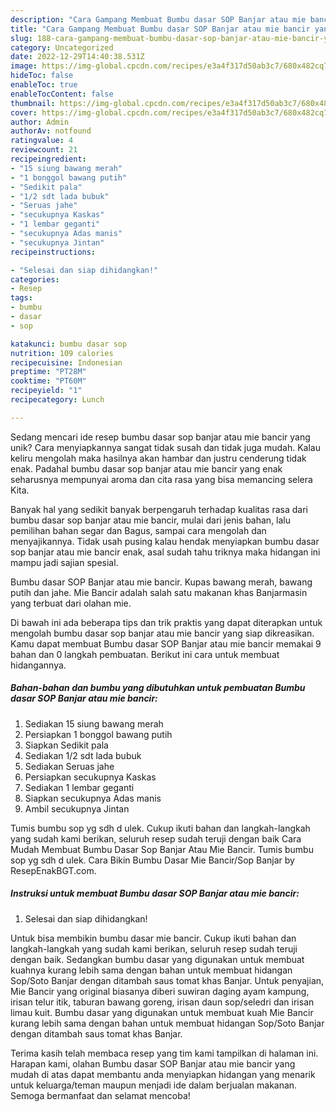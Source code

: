 ```yaml
---
description: "Cara Gampang Membuat Bumbu dasar SOP Banjar atau mie bancir yang Lezat Sekali"
title: "Cara Gampang Membuat Bumbu dasar SOP Banjar atau mie bancir yang Lezat Sekali"
slug: 188-cara-gampang-membuat-bumbu-dasar-sop-banjar-atau-mie-bancir-yang-lezat-sekali
category: Uncategorized
date: 2022-12-29T14:40:38.531Z
image: https://img-global.cpcdn.com/recipes/e3a4f317d50ab3c7/680x482cq70/bumbu-dasar-sop-banjar-atau-mie-bancir-foto-resep-utama.jpg
hideToc: false
enableToc: true
enableTocContent: false
thumbnail: https://img-global.cpcdn.com/recipes/e3a4f317d50ab3c7/680x482cq70/bumbu-dasar-sop-banjar-atau-mie-bancir-foto-resep-utama.jpg
cover: https://img-global.cpcdn.com/recipes/e3a4f317d50ab3c7/680x482cq70/bumbu-dasar-sop-banjar-atau-mie-bancir-foto-resep-utama.jpg
author: Admin
authorAv: notfound
ratingvalue: 4
reviewcount: 21
recipeingredient:
- "15 siung bawang merah"
- "1 bonggol bawang putih"
- "Sedikit pala"
- "1/2 sdt lada bubuk"
- "Seruas jahe"
- "secukupnya Kaskas"
- "1 lembar geganti"
- "secukupnya Adas manis"
- "secukupnya Jintan"
recipeinstructions:

- "Selesai dan siap dihidangkan!"
categories:
- Resep
tags:
- bumbu
- dasar
- sop

katakunci: bumbu dasar sop 
nutrition: 109 calories
recipecuisine: Indonesian
preptime: "PT28M"
cooktime: "PT60M"
recipeyield: "1"
recipecategory: Lunch

---
```





Sedang mencari ide resep bumbu dasar sop banjar atau mie bancir yang unik? Cara menyiapkannya sangat tidak susah dan tidak juga mudah. Kalau keliru mengolah maka hasilnya akan hambar dan justru cenderung tidak enak. Padahal bumbu dasar sop banjar atau mie bancir yang enak seharusnya mempunyai aroma dan cita rasa yang bisa memancing selera Kita.





Banyak hal yang sedikit banyak berpengaruh terhadap kualitas rasa dari bumbu dasar sop banjar atau mie bancir, mulai dari jenis bahan, lalu pemilihan bahan segar dan Bagus, sampai cara mengolah dan menyajikannya. Tidak usah pusing kalau hendak menyiapkan bumbu dasar sop banjar atau mie bancir enak,      asal sudah tahu triknya maka hidangan ini mampu jadi sajian spesial.














Bumbu dasar SOP Banjar atau mie bancir. Kupas bawang merah, bawang putih dan jahe. Mie Bancir adalah salah satu makanan khas Banjarmasin yang terbuat dari olahan mie.






Di bawah ini ada beberapa tips dan trik praktis yang dapat diterapkan untuk mengolah bumbu dasar sop banjar atau mie bancir yang siap dikreasikan. Kamu dapat membuat Bumbu dasar SOP Banjar atau mie bancir memakai 9 bahan dan 0 langkah pembuatan. Berikut ini cara untuk membuat hidangannya.

<!--inarticleads1-->

##### Bahan-bahan dan bumbu yang dibutuhkan untuk pembuatan Bumbu dasar SOP Banjar atau mie bancir:

1. Sediakan 15 siung bawang merah
1. Persiapkan 1 bonggol bawang putih
1. Siapkan Sedikit pala
1. Sediakan 1/2 sdt lada bubuk
1. Sediakan Seruas jahe
1. Persiapkan secukupnya Kaskas
1. Sediakan 1 lembar geganti
1. Siapkan secukupnya Adas manis
1. Ambil secukupnya Jintan


Tumis bumbu sop yg sdh d ulek. Cukup ikuti bahan dan langkah-langkah yang sudah kami berikan, seluruh resep sudah teruji dengan baik Cara Mudah Membuat Bumbu Dasar Sop Banjar Atau Mie Bancir. Tumis bumbu sop yg sdh d ulek. Cara Bikin Bumbu Dasar Mie Bancir/Sop Banjar by ResepEnakBGT.com. 

<!--inarticleads2-->

##### Instruksi untuk membuat Bumbu dasar SOP Banjar atau mie bancir:


1. Selesai dan siap dihidangkan!

Untuk bisa membikin bumbu dasar mie bancir. Cukup ikuti bahan dan langkah-langkah yang sudah kami berikan, seluruh resep sudah teruji dengan baik. Sedangkan bumbu dasar yang digunakan untuk membuat kuahnya kurang lebih sama dengan bahan untuk membuat hidangan Sop/Soto Banjar dengan ditambah saus tomat khas Banjar. Untuk penyajian, Mie Bancir yang original biasanya diberi suwiran daging ayam kampung, irisan telur itik, taburan bawang goreng, irisan daun sop/seledri dan irisan limau kuit. Bumbu dasar yang digunakan untuk membuat kuah Mie Bancir kurang lebih sama dengan bahan untuk membuat hidangan Sop/Soto Banjar dengan ditambah saus tomat khas Banjar. 

Terima kasih telah membaca resep yang tim kami tampilkan di halaman ini. Harapan kami, olahan Bumbu dasar SOP Banjar atau mie bancir yang mudah di atas dapat membantu anda menyiapkan hidangan yang menarik untuk keluarga/teman maupun menjadi ide dalam berjualan makanan. Semoga bermanfaat dan selamat mencoba!
